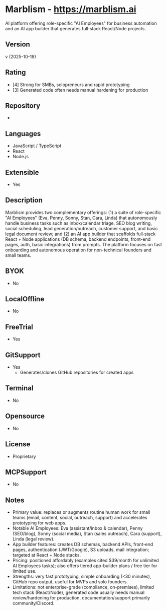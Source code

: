 # Marblism - https://marblism.ai
AI platform offering role-specific "AI Employees" for business automation and an AI app builder that generates full‑stack React/Node projects.

## Version
v (2025-10-19)

## Rating
- [4] Strong for SMBs, solopreneurs and rapid prototyping
- [3] Generated code often needs manual hardening for production
  
## Repository
- 

## Languages
- JavaScript / TypeScript
- React
- Node.js

## Extensible
- Yes

## Description
Marblism provides two complementary offerings: (1) a suite of role-specific "AI Employees" (Eva, Penny, Sonny, Stan, Cara, Linda) that autonomously handle business tasks such as inbox/calendar triage, SEO blog writing, social scheduling, lead generation/outreach, customer support, and basic legal document review; and (2) an AI app builder that scaffolds full‑stack React + Node applications (DB schema, backend endpoints, front-end pages, auth, basic integrations) from prompts. The platform focuses on fast onboarding and autonomous operation for non-technical founders and small teams.

## BYOK
- No

## LocalOffline
- No

## FreeTrial
- Yes

## GitSupport
- Yes
  - Generates/clones GitHub repositories for created apps

## Terminal
- No

## Opensource
- No

## License
- Proprietary

## MCPSupport
- No

## Notes
- Primary value: replaces or augments routine human work for small teams (email, content, social, outreach, support) and accelerates prototyping for web apps.
- Notable AI Employees: Eva (assistant/inbox & calendar), Penny (SEO/blog), Sonny (social media), Stan (sales outreach), Cara (support), Linda (legal review).
- App builder features: creates DB schemas, backend APIs, front-end pages, authentication (JWT/Google), S3 uploads, mail integration; targeted at React + Node stacks.
- Pricing: positioned affordably (examples cited $39/month for unlimited AI Employees tasks); also offers tiered app-builder plans / free tier for limited use.
- Strengths: very fast prototyping, simple onboarding (<30 minutes), GitHub repo output, useful for MVPs and solo founders.
- Limitations: not enterprise-grade (compliance, on-premises), limited tech stack (React/Node), generated code usually needs manual review/hardening for production, documentation/support primarily community/Discord.